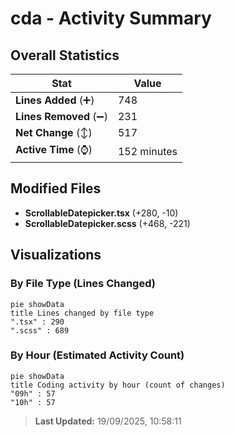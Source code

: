 # cda - Activity Summary 

## Overall Statistics

| Stat                   | Value                                                             |
| ---------------------- | ----------------------------------------------------------------- |
| **Lines Added** (➕)   | 748                                          |
| **Lines Removed** (➖) | 231                                        |
| **Net Change** (↕)    | 517                |
| **Active Time** (⌚)   | 152 minutes |


## Modified Files
- **ScrollableDatepicker.tsx** (+280, -10)
- **ScrollableDatepicker.scss** (+468, -221)

## Visualizations

### By File Type (Lines Changed)

```mermaid
pie showData
title Lines changed by file type
".tsx" : 290
".scss" : 689
```

### By Hour (Estimated Activity Count)

```mermaid
pie showData
title Coding activity by hour (count of changes)
"09h" : 57
"10h" : 57
```


> **Last Updated:** 19/09/2025, 10:58:11